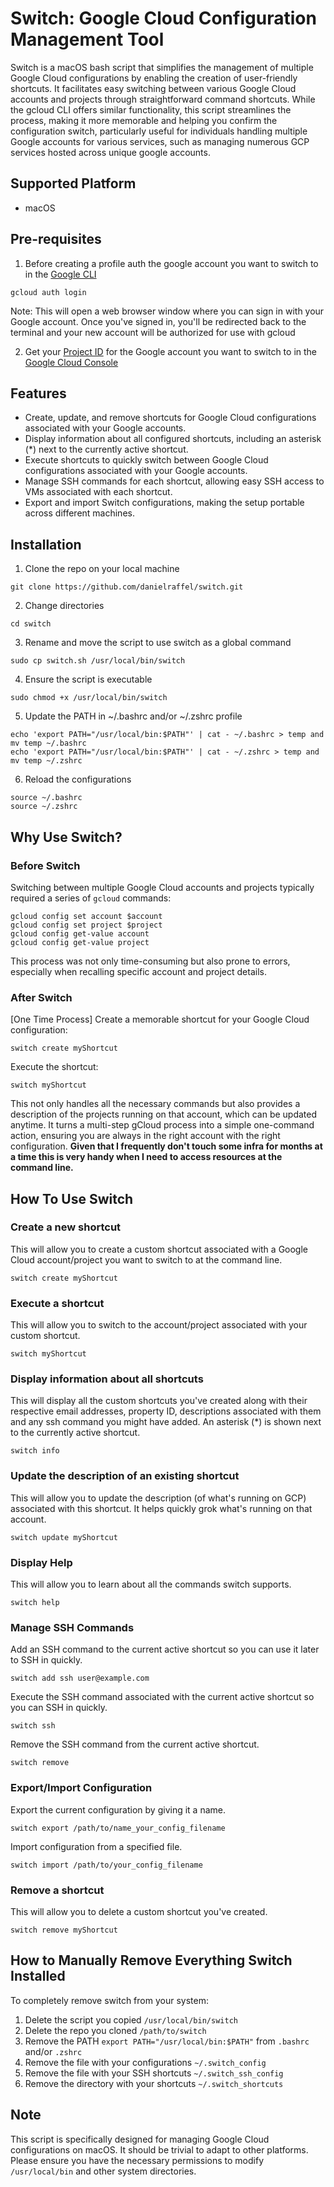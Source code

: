 # Switch: Google Cloud Configuration Management Tool

Switch is a macOS bash script that simplifies the management of multiple Google Cloud configurations by enabling the creation of user-friendly shortcuts. It facilitates easy switching between various Google Cloud accounts and projects through straightforward command shortcuts. While the gcloud CLI offers similar functionality, this script streamlines the process, making it more memorable and helping you confirm the configuration switch, particularly useful for individuals handling multiple Google accounts for various services, such as managing numerous GCP services hosted across unique google accounts.

## Supported Platform
- macOS

## Pre-requisites
1. Before creating a profile auth the google account you want to switch to in the [Google CLI](https://cloud.google.com/sdk/gcloud#download_and_install_the)
```
gcloud auth login
```
Note: This will open a web browser window where you can sign in with your Google account.
Once you've signed in, you'll be redirected back to the terminal and your new account will be authorized for use with gcloud

2. Get your [Project ID](https://support.google.com/googleapi/answer/7014113?hl=en) for the Google account you want to switch to in the [Google Cloud Console](http://console.cloud.google.com)
 
## Features
- Create, update, and remove shortcuts for Google Cloud configurations associated with your Google accounts.
- Display information about all configured shortcuts, including an asterisk (*) next to the currently active shortcut.
- Execute shortcuts to quickly switch between Google Cloud configurations associated with your Google accounts.
- Manage SSH commands for each shortcut, allowing easy SSH access to VMs associated with each shortcut.
- Export and import Switch configurations, making the setup portable across different machines.

## Installation
1. Clone the repo on your local machine
```
git clone https://github.com/danielraffel/switch.git
``` 
2. Change directories
```
cd switch
```
3. Rename and move the script to use switch as a global command
```
sudo cp switch.sh /usr/local/bin/switch
```
4. Ensure the script is executable
```
sudo chmod +x /usr/local/bin/switch
```
5. Update the PATH in ~/.bashrc and/or ~/.zshrc profile
```
echo 'export PATH="/usr/local/bin:$PATH"' | cat - ~/.bashrc > temp and mv temp ~/.bashrc
echo 'export PATH="/usr/local/bin:$PATH"' | cat - ~/.zshrc > temp and mv temp ~/.zshrc
```
6. Reload the configurations
```
source ~/.bashrc
source ~/.zshrc
```

## Why Use Switch?
### Before Switch
Switching between multiple Google Cloud accounts and projects typically required a series of `gcloud` commands:
```
gcloud config set account $account
gcloud config set project $project
gcloud config get-value account
gcloud config get-value project
```
This process was not only time-consuming but also prone to errors, especially when recalling specific account and project details.

### After Switch
[One Time Process] Create a memorable shortcut for your Google Cloud configuration:
```
switch create myShortcut
```
Execute the shortcut:
```
switch myShortcut
```
This not only handles all the necessary commands but also provides a description of the projects running on that account, which can be updated anytime. It turns a multi-step gCloud process into a simple one-command action, ensuring you are always in the right account with the right configuration. **Given that I frequently don't touch some infra for months at a time this is very handy when I need to access resources at the command line.**

## How To Use Switch
### Create a new shortcut
This will allow you to create a custom shortcut associated with a Google Cloud account/project you want to switch to at the command line.
```
switch create myShortcut
```

### Execute a shortcut
This will allow you to switch to the account/project associated with your custom shortcut.
```
switch myShortcut
```

### Display information about all shortcuts
This will display all the custom shortcuts you've created along with their respective email addresses, property ID, descriptions associated with them and any ssh command you might have added. An asterisk (*) is shown next to the currently active shortcut.
```
switch info
```

### Update the description of an existing shortcut
This will allow you to update the description (of what's running on GCP) associated with this shortcut. It helps quickly grok what's running on that account.
```
switch update myShortcut
```

### Display Help
This will allow you to learn about all the commands switch supports.
```
switch help
```

### Manage SSH Commands
Add an SSH command to the current active shortcut so you can use it later to SSH in quickly.
```
switch add ssh user@example.com
```
Execute the SSH command associated with the current active shortcut so you can SSH in quickly.
```
switch ssh
```
Remove the SSH command from the current active shortcut.
```
switch remove
```

### Export/Import Configuration
Export the current configuration by giving it a name.
```
switch export /path/to/name_your_config_filename
```
Import configuration from a specified file.
```
switch import /path/to/your_config_filename
```

### Remove a shortcut
This will allow you to delete a custom shortcut you've created.
```
switch remove myShortcut
```

## How to Manually Remove Everything Switch Installed
To completely remove switch from your system:
1. Delete the script you copied `/usr/local/bin/switch`
2. Delete the repo you cloned `/path/to/switch`
3. Remove the PATH `export PATH="/usr/local/bin:$PATH"` from `.bashrc` and/or `.zshrc`
4. Remove the file with your configurations `~/.switch_config`
6. Remove the file with your SSH shortcuts `~/.switch_ssh_config`
7. Remove the directory with your shortcuts `~/.switch_shortcuts`

## Note
This script is specifically designed for managing Google Cloud configurations on macOS. It should be trivial to adapt to other platforms. Please ensure you have the necessary permissions to modify `/usr/local/bin` and other system directories.
